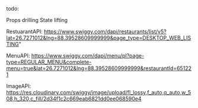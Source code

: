 todo:

Props drilling
State lifting



 RestuarantAPI:  https://www.swiggy.com/dapi/restaurants/list/v5?lat=26.7271012&lng=88.39528609999999&page_type=DESKTOP_WEB_LISTING"

MenuAPI: https://www.swiggy.com/dapi/menu/pl?page-type=REGULAR_MENU&complete-menu=true&lat=26.7271012&lng=88.39528609999999&restaurantId=651221

ImageAPI: https://res.cloudinary.com/swiggy/image/upload/fl_lossy,f_auto,q_auto,w_508,h_320,c_fill/2d34f1c2c669eab6821dd0ee068590e4




















